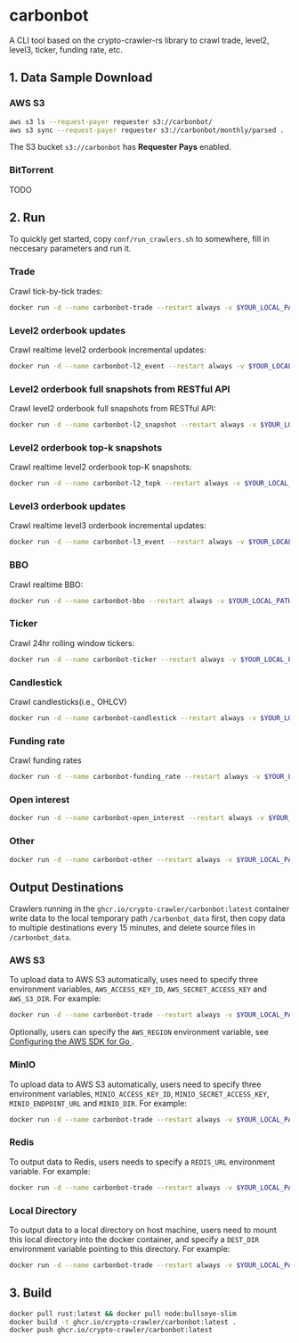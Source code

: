 # carbonbot

A CLI tool based on the crypto-crawler-rs library to crawl trade, level2, level3, ticker, funding rate, etc.

## 1. Data Sample Download

### AWS S3

```bash
aws s3 ls --request-payer requester s3://carbonbot/
aws s3 sync --request-payer requester s3://carbonbot/monthly/parsed .
```

The S3 bucket `s3://carbonbot` has **Requester Pays** enabled.


### BitTorrent

TODO


## 2. Run

To quickly get started, copy `conf/run_crawlers.sh` to somewhere, fill in neccesary parameters and run it.

### Trade

Crawl tick-by-tick trades:

```bash
docker run -d --name carbonbot-trade --restart always -v $YOUR_LOCAL_PATH:/carbonbot_data -e AWS_ACCESS_KEY_ID="YOUR_ACCESS_KEY" -e AWS_SECRET_ACCESS_KEY="YOUR_SECRET_KEY" -e AWS_S3_DIR="s3://YOUR_BUCKET/path" -u "$(id -u):$(id -g)" ghcr.io/crypto-crawler/carbonbot:latest pm2-runtime start pm2.trade.config.js
```

### Level2 orderbook updates

Crawl realtime level2 orderbook incremental updates:

```bash
docker run -d --name carbonbot-l2_event --restart always -v $YOUR_LOCAL_PATH:/carbonbot_data -e AWS_ACCESS_KEY_ID="YOUR_ACCESS_KEY" -e AWS_SECRET_ACCESS_KEY="YOUR_SECRET_KEY" -e AWS_S3_DIR="s3://YOUR_BUCKET/path" -u "$(id -u):$(id -g)" ghcr.io/crypto-crawler/carbonbot:latest pm2-runtime start pm2.l2_event.config.js
```

### Level2 orderbook full snapshots from RESTful API

Crawl level2 orderbook full snapshots from RESTful API:

```bash
docker run -d --name carbonbot-l2_snapshot --restart always -v $YOUR_LOCAL_PATH:/carbonbot_data -e AWS_ACCESS_KEY_ID="YOUR_ACCESS_KEY" -e AWS_SECRET_ACCESS_KEY="YOUR_SECRET_KEY" -e AWS_S3_DIR="s3://YOUR_BUCKET/path" -u "$(id -u):$(id -g)" ghcr.io/crypto-crawler/carbonbot:latest pm2-runtime start pm2.l2_snapshot.config.js
```

### Level2 orderbook top-k snapshots

Crawl realtime level2 orderbook top-K snapshots:

```bash
docker run -d --name carbonbot-l2_topk --restart always -v $YOUR_LOCAL_PATH:/carbonbot_data -e AWS_ACCESS_KEY_ID="YOUR_ACCESS_KEY" -e AWS_SECRET_ACCESS_KEY="YOUR_SECRET_KEY" -e AWS_S3_DIR="s3://YOUR_BUCKET/path" -u "$(id -u):$(id -g)" ghcr.io/crypto-crawler/carbonbot:latest pm2-runtime start pm2.l2_topk.config.js
```

### Level3 orderbook updates

Crawl realtime level3 orderbook incremental updates:

```bash
docker run -d --name carbonbot-l3_event --restart always -v $YOUR_LOCAL_PATH:/carbonbot_data -e AWS_ACCESS_KEY_ID="YOUR_ACCESS_KEY" -e AWS_SECRET_ACCESS_KEY="YOUR_SECRET_KEY" -e AWS_S3_DIR="s3://YOUR_BUCKET/path" -u "$(id -u):$(id -g)" ghcr.io/crypto-crawler/carbonbot:latest pm2-runtime start pm2.l3_event.config.js
```

### BBO

Crawl realtime BBO:

```bash
docker run -d --name carbonbot-bbo --restart always -v $YOUR_LOCAL_PATH:/carbonbot_data -e AWS_ACCESS_KEY_ID="YOUR_ACCESS_KEY" -e AWS_SECRET_ACCESS_KEY="YOUR_SECRET_KEY" -e AWS_S3_DIR="s3://YOUR_BUCKET/path" -u "$(id -u):$(id -g)" ghcr.io/crypto-crawler/carbonbot:latest pm2-runtime start pm2.bbo.config.js
```

### Ticker

Crawl 24hr rolling window tickers:

```bash
docker run -d --name carbonbot-ticker --restart always -v $YOUR_LOCAL_PATH:/carbonbot_data -e AWS_ACCESS_KEY_ID="YOUR_ACCESS_KEY" -e AWS_SECRET_ACCESS_KEY="YOUR_SECRET_KEY" -e AWS_S3_DIR="s3://YOUR_BUCKET/path" -u "$(id -u):$(id -g)" ghcr.io/crypto-crawler/carbonbot:latest pm2-runtime start pm2.ticker.config.js
```

### Candlestick

Crawl candlesticks(i.e., OHLCV)

```bash
docker run -d --name carbonbot-candlestick --restart always -v $YOUR_LOCAL_PATH:/carbonbot_data -e AWS_ACCESS_KEY_ID="YOUR_ACCESS_KEY" -e AWS_SECRET_ACCESS_KEY="YOUR_SECRET_KEY" -e AWS_S3_DIR="s3://YOUR_BUCKET/path" -u "$(id -u):$(id -g)" ghcr.io/crypto-crawler/carbonbot:latest pm2-runtime start pm2.candlestick.config.js
```

### Funding rate

Crawl funding rates

```bash
docker run -d --name carbonbot-funding_rate --restart always -v $YOUR_LOCAL_PATH:/carbonbot_data -e AWS_ACCESS_KEY_ID="YOUR_ACCESS_KEY" -e AWS_SECRET_ACCESS_KEY="YOUR_SECRET_KEY" -e AWS_S3_DIR="s3://YOUR_BUCKET/path" -u "$(id -u):$(id -g)" ghcr.io/crypto-crawler/carbonbot:latest pm2-runtime start pm2.funding_rate.config.js
```

### Open interest

```bash
docker run -d --name carbonbot-open_interest --restart always -v $YOUR_LOCAL_PATH:/carbonbot_data -e AWS_ACCESS_KEY_ID="YOUR_ACCESS_KEY" -e AWS_SECRET_ACCESS_KEY="YOUR_SECRET_KEY" -e AWS_S3_DIR="s3://YOUR_BUCKET/path" -u "$(id -u):$(id -g)" ghcr.io/crypto-crawler/carbonbot:latest pm2-runtime start pm2.open_interest.config.js
```

### Other

```bash
docker run -d --name carbonbot-other --restart always -v $YOUR_LOCAL_PATH:/carbonbot_data -e AWS_ACCESS_KEY_ID="YOUR_ACCESS_KEY" -e AWS_SECRET_ACCESS_KEY="YOUR_SECRET_KEY" -e AWS_S3_DIR="s3://YOUR_BUCKET/path" -u "$(id -u):$(id -g)" ghcr.io/crypto-crawler/carbonbot:latest pm2-runtime start pm2.other.config.js
```

## Output Destinations

Crawlers running in the `ghcr.io/crypto-crawler/carbonbot:latest` container write data to the local temporary path `/carbonbot_data` first, then copy data to multiple destinations every 15 minutes, and delete source files in `/carbonbot_data`.

### AWS S3

To upload data to AWS S3 automatically, uses need to specify three environment variables, `AWS_ACCESS_KEY_ID`, `AWS_SECRET_ACCESS_KEY` and `AWS_S3_DIR`. For example:

```bash
docker run -d --name carbonbot-trade --restart always -v $YOUR_LOCAL_PATH:/carbonbot_data -e AWS_ACCESS_KEY_ID="YOUR_ACCESS_KEY" -e AWS_SECRET_ACCESS_KEY="YOUR_SECRET_KEY" -e AWS_S3_DIR="s3://YOUR_BUCKET/path" -u "$(id -u):$(id -g)" ghcr.io/crypto-crawler/carbonbot:latest pm2-runtime start pm2.trade.config.js
```

Optionally, users can specify the `AWS_REGION` environment variable, see [Configuring the AWS SDK for Go
](https://docs.aws.amazon.com/sdk-for-go/v1/developer-guide/configuring-sdk.html).

### MinIO

To upload data to AWS S3 automatically, users need to specify three environment variables, `MINIO_ACCESS_KEY_ID`, `MINIO_SECRET_ACCESS_KEY`, `MINIO_ENDPOINT_URL` and `MINIO_DIR`. For example:

```bash
docker run -d --name carbonbot-trade --restart always -v $YOUR_LOCAL_PATH:/carbonbot_data -e MINIO_ACCESS_KEY_ID="YOUR_ACCESS_KEY" -e MINIO_SECRET_ACCESS_KEY="YOUR_SECRET_KEY" -e MINIO_ENDPOINT_URL="http://ip:9000" -e MINIO_DIR="minio://YOUR_BUCKET/path" -u "$(id -u):$(id -g)" ghcr.io/crypto-crawler/carbonbot:latest pm2-runtime start pm2.trade.config.js
```

### Redis

To output data to Redis, users needs to specify a `REDIS_URL` environment variable. For example:

```bash
docker run -d --name carbonbot-trade --restart always -v $YOUR_LOCAL_PATH:/carbonbot_data -e REDIS_URL=redis://172.17.0.1:6379 -u "$(id -u):$(id -g)" ghcr.io/crypto-crawler/carbonbot:latest pm2-runtime start pm2.trade.config.js
```

### Local Directory

To output data to a local directory on host machine, users need to mount this local directory into the docker container, and specify a `DEST_DIR` environment variable pointing to this directory. For example:

```bash
docker run -d --name carbonbot-trade --restart always -v $YOUR_LOCAL_PATH:/carbonbot_data -v $ANOTHER_LOCAL_PATH:/dest_dir -e DEST_DIR=/dest_dir -u "$(id -u):$(id -g)" ghcr.io/crypto-crawler/carbonbot:latest pm2-runtime start pm2.trade.config.js
```

## 3. Build

```bash
docker pull rust:latest && docker pull node:bullseye-slim
docker build -t ghcr.io/crypto-crawler/carbonbot:latest .
docker push ghcr.io/crypto-crawler/carbonbot:latest
```
